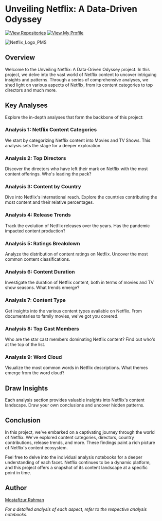 # Unveiling Netflix: A Data-Driven Odyssey
[![View Repositories](https://img.shields.io/badge/View-My_Repositories-blue?logo=GitHub)](https://github.com/mrafraim?tab=repositories)
[![View My Profile](https://img.shields.io/badge/View-My_Profile-green?logo=GitHub)](https://github.com/mrafraim) 


![Netflix_Logo_PMS](https://github.com/mrafraim/Insight-Folio/assets/129061518/36af744d-a3fa-4144-b74c-75c4f896e09f)

## Overview
Welcome to the Unveiling Netflix: A Data-Driven Odyssey project. In this project, we delve into the vast world of Netflix content to uncover intriguing insights and patterns. Through a series of comprehensive analyses, we shed light on various aspects of Netflix, from its content categories to top directors and much more.

## Key Analyses
Explore the in-depth analyses that form the backbone of this project:

### Analysis 1: Netflix Content Categories
We start by categorizing Netflix content into Movies and TV Shows. This analysis sets the stage for a deeper exploration.

### Analysis 2: Top Directors
Discover the directors who have left their mark on Netflix with the most content offerings. Who's leading the pack?

### Analysis 3: Content by Country
Dive into Netflix's international reach. Explore the countries contributing the most content and their relative percentages.

### Analysis 4: Release Trends
Track the evolution of Netflix releases over the years. Has the pandemic impacted content production?

### Analysis 5: Ratings Breakdown
Analyze the distribution of content ratings on Netflix. Uncover the most common content classifications.

### Analysis 6: Content Duration
Investigate the duration of Netflix content, both in terms of movies and TV show seasons. What trends emerge?

### Analysis 7: Content Type
Get insights into the various content types available on Netflix. From documentaries to family movies, we've got you covered.

### Analysis 8: Top Cast Members
Who are the star cast members dominating Netflix content? Find out who's at the top of the list.

### Analysis 9: Word Cloud
Visualize the most common words in Netflix descriptions. What themes emerge from the word cloud?

## Draw Insights
Each analysis section provides valuable insights into Netflix's content landscape. Draw your own conclusions and uncover hidden patterns.

## Conclusion
In this project, we've embarked on a captivating journey through the world of Netflix. We've explored content categories, directors, country contributions, release trends, and more. These findings paint a rich picture of Netflix's content ecosystem.

Feel free to delve into the individual analysis notebooks for a deeper understanding of each facet. Netflix continues to be a dynamic platform, and this project offers a snapshot of its content landscape at a specific point in time.

## Author
[Mostafizur Rahman](https://www.linkedin.com/in/mostafizrahman10)

*For a detailed analysis of each aspect, refer to the respective analysis notebooks.*


